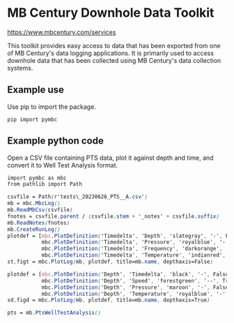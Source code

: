 # MB Century Downhole Data Toolkit

https://www.mbcentury.com/services 

This toolkit provides easy access to data that has been exported from one of MB Century's data logging applications. It is primarily used to access downhole data that has been collected using MB Century's data collection systems.


## Example use

Use pip to import the package.

```ccs
pip import pymbc
```

## Example python code

Open a CSV file containing PTS data, plot it against depth and time, and convert it to Well Test Analysis format.
```css
import pymbc as mbc
from pathlib import Path

csvfile = Path(r'tests\_20230626_PTS__A.csv')
mb = mbc.MbcLog()
mb.ReadMbCsv(csvfile)
fnotes = csvfile.parent / (csvfile.stem + '_notes' + csvfile.suffix)
mb.ReadNotes(fnotes)
mb.CreateRunLog()
plotdef = [mbc.PlotDefinition('Timedelta', 'Depth', 'slategray', '-', False),
           mbc.PlotDefinition('Timedelta', 'Pressure', 'royalblue', '-', False),
           mbc.PlotDefinition('Timedelta', 'Frequency', 'darkorange', '-', False),
           mbc.PlotDefinition('Timedelta', 'Temperature', 'indianred', '--', True)]
st,figt = mbc.PlotLog(mb, plotdef, title=mb.name, depthaxis=False)

plotdef = [mbc.PlotDefinition('Depth', 'Timedelta', 'black', '-', False),
           mbc.PlotDefinition('Depth', 'Speed', 'forestgreen', '--', True),
           mbc.PlotDefinition('Depth', 'Pressure', 'maroon', '-', False),
           mbc.PlotDefinition('Depth', 'Temperature', 'royalblue', '-', True)]
sd,figd = mbc.PlotLog(mb, plotdef, title=mb.name, depthaxis=True)  

pts = mb.PtsWellTestAnalysis()
	
```      

